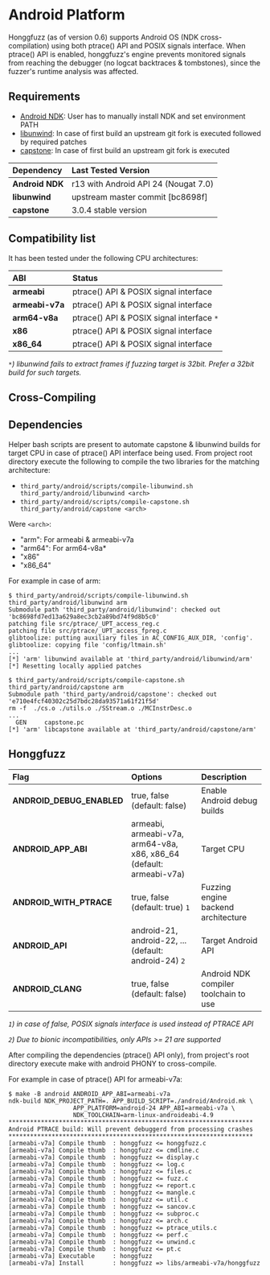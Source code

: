 # Android Platform #

Honggfuzz (as of version 0.6) supports Android OS (NDK cross-compilation) using both ptrace() API and POSIX signals interface. When ptrace() API is enabled, honggfuzz's engine prevents monitored signals from reaching the debugger (no logcat backtraces & tombstones), since the fuzzer's runtime analysis was affected.

## Requirements ##

  * [Android NDK](https://developer.android.com/ndk/index.html): User has to manually install NDK and set environment PATH
  * [libunwind](http://www.nongnu.org/libunwind/download.html): In case of first build an upstream git fork is executed followed by required patches
  * [capstone](http://www.capstone-engine.org/download.html): In case of first build an upstream git fork is executed

| **Dependency** | **Last Tested Version** |
|:-------|:-----------|
| **Android NDK** | r13 with Android API 24 (Nougat 7.0) |
| **libunwind** | upstream master commit [bc8698f] |
| **capstone** | 3.0.4 stable version |

## Compatibility list ##

It has been tested under the following CPU architectures:

| **ABI** | **Status** |
|:-------|:-----------|
| **armeabi** | ptrace() API & POSIX signal interface |
| **armeabi-v7a** | ptrace() API & POSIX signal interface |
| **arm64-v8a** | ptrace() API & POSIX signal interface `*`|
| **x86** | ptrace() API & POSIX signal interface |
| **x86_64** | ptrace() API & POSIX signal interface |

_`*`) libunwind fails to extract frames if fuzzing target is 32bit. Prefer a 32bit build for such targets._

## Cross-Compiling ##
## Dependencies ##

Helper bash scripts are present to automate capstone & libunwind builds for target CPU in case of ptrace() API interface being used. From project root directory execute the following to compile the two libraries for the matching architecture:

  * `third_party/android/scripts/compile-libunwind.sh third_party/android/libunwind <arch>`
  * `third_party/android/scripts/compile-capstone.sh third_party/android/capstone <arch>`

Were `<arch>`:

  * "arm": For armeabi & armeabi-v7a
  * "arm64": For arm64-v8a*
  * "x86"
  * "x86_64"

For example in case of arm:

```
$ third_party/android/scripts/compile-libunwind.sh third_party/android/libunwind arm
Submodule path 'third_party/android/libunwind': checked out 'bc8698fd7ed13a629a8ec3cb2a89bd74f9d8b5c0'
patching file src/ptrace/_UPT_access_reg.c
patching file src/ptrace/_UPT_access_fpreg.c
glibtoolize: putting auxiliary files in AC_CONFIG_AUX_DIR, 'config'.
glibtoolize: copying file 'config/ltmain.sh'
...
[*] 'arm' libunwind available at 'third_party/android/libunwind/arm'
[*] Resetting locally applied patches
```
```
$ third_party/android/scripts/compile-capstone.sh third_party/android/capstone arm
Submodule path 'third_party/android/capstone': checked out 'e710e4fcf40302c25d7bdc28da93571a61f21f5d'
rm -f  ./cs.o ./utils.o ./SStream.o ./MCInstrDesc.o
...
  GEN     capstone.pc
[*] 'arm' libcapstone available at 'third_party/android/capstone/arm'
```

## Honggfuzz ##

| **Flag** | **Options** | **Description** |
|:----------|:------------|:----------------|
| **ANDROID_DEBUG_ENABLED** | true, false (default: false) | Enable Android debug builds |
| **ANDROID_APP_ABI** | armeabi, armeabi-v7a, arm64-v8a, x86, x86_64 (default: armeabi-v7a) | Target CPU |
| **ANDROID_WITH_PTRACE** | true, false (default: true) `1`| Fuzzing engine backend architecture |
| **ANDROID_API** | android-21, android-22, ... (default: android-24) `2` | Target Android API |
| **ANDROID_CLANG** | true, false (default: false) | Android NDK compiler toolchain to use |

_`1`) in case of false, POSIX signals interface is used instead of PTRACE API_

_`2`) Due to bionic incompatibilities, only APIs >= 21 are supported_

After compiling the dependencies (ptrace() API only), from project's root directory execute make with android PHONY to cross-compile.

For example in case of ptrace() API for armeabi-v7a:

```
$ make -B android ANDROID_APP_ABI=armeabi-v7a
ndk-build NDK_PROJECT_PATH=. APP_BUILD_SCRIPT=./android/Android.mk \
                  APP_PLATFORM=android-24 APP_ABI=armeabi-v7a \
                  NDK_TOOLCHAIN=arm-linux-androideabi-4.9
********************************************************************
Android PTRACE build: Will prevent debuggerd from processing crashes
********************************************************************
[armeabi-v7a] Compile thumb  : honggfuzz <= honggfuzz.c
[armeabi-v7a] Compile thumb  : honggfuzz <= cmdline.c
[armeabi-v7a] Compile thumb  : honggfuzz <= display.c
[armeabi-v7a] Compile thumb  : honggfuzz <= log.c
[armeabi-v7a] Compile thumb  : honggfuzz <= files.c
[armeabi-v7a] Compile thumb  : honggfuzz <= fuzz.c
[armeabi-v7a] Compile thumb  : honggfuzz <= report.c
[armeabi-v7a] Compile thumb  : honggfuzz <= mangle.c
[armeabi-v7a] Compile thumb  : honggfuzz <= util.c
[armeabi-v7a] Compile thumb  : honggfuzz <= sancov.c
[armeabi-v7a] Compile thumb  : honggfuzz <= subproc.c
[armeabi-v7a] Compile thumb  : honggfuzz <= arch.c
[armeabi-v7a] Compile thumb  : honggfuzz <= ptrace_utils.c
[armeabi-v7a] Compile thumb  : honggfuzz <= perf.c
[armeabi-v7a] Compile thumb  : honggfuzz <= unwind.c
[armeabi-v7a] Compile thumb  : honggfuzz <= pt.c
[armeabi-v7a] Executable     : honggfuzz
[armeabi-v7a] Install        : honggfuzz => libs/armeabi-v7a/honggfuzz
```
